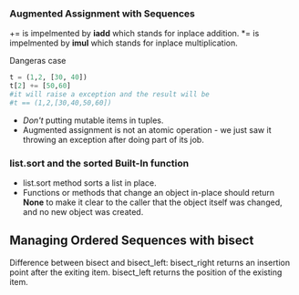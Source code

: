 ### Augmented Assignment with Sequences

+= is impelmented by __iadd__ which stands for inplace addition.
*= is impelmented by __imul__ which stands for inplace multiplication.
 
Dangeras case
```python
t = (1,2, [30, 40])
t[2] += [50,60]
#it will raise a exception and the result will be 
#t == (1,2,[30,40,50,60])
```

- *Don't* putting mutable items in tuples.
- Augmented assignment is not an atomic operation - we just saw it throwing an exception after doing part of its job.

### list.sort and the sorted Built-In function
- list.sort method sorts a list in place.
- Functions or methods that change an object in-place should return __None__ to make it clear to the caller that the object itself was changed, and no new object was created.

## Managing Ordered Sequences with bisect

Difference between bisect and bisect_left:
   bisect_right returns an insertion point after the exiting item.
bisect_left returns the position of the existing item.